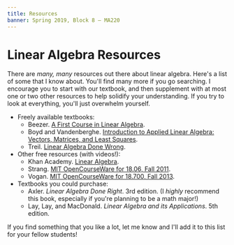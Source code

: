```yaml
---
title: Resources
banner: Spring 2019, Block 8 — MA220
---
```


# Linear Algebra Resources

There are *many, many* resources out there about linear algebra. Here's a list of some that I know about. You'll find many more if you go searching. I encourage you to start with our textbook, and then supplement with at most one or two other resources to help solidify your understanding. If you try to look at everything, you'll just overwhelm yourself.

* Freely available textbooks:
    * Beezer. [A First Course in Linear Algebra](http://linear.ups.edu/).
    * Boyd and Vandenberghe. [Introduction to Applied Linear Algebra: Vectors, Matrices, and Least Squares](https://web.stanford.edu/~boyd/vmls/).
    * Treil. [Linear Algebra Done Wrong](https://www.math.brown.edu/~treil/papers/LADW/).
* Other free resources (with videos!):
    * Khan Academy. [Linear Algebra](https://www.khanacademy.org/math/linear-algebra).
    * Strang. [MIT OpenCourseWare for 18.06, Fall 2011](https://ocw.mit.edu/courses/mathematics/18-06sc-linear-algebra-fall-2011/).
    * Vogan. [MIT OpenCourseWare for 18.700, Fall 2013](https://ocw.mit.edu/courses/mathematics/18-700-linear-algebra-fall-2013/).
* Textbooks you could purchase:
    * Axler. *Linear Algebra Done Right*. 3rd edition. (I *highly* recommend this book, especially if you're planning to be a math major!)
    * Lay, Lay, and MacDonald. *Linear Algebra and its Applications*. 5th edition.

If you find something that you like a lot, let me know and I'll add it to this list for your fellow students!
